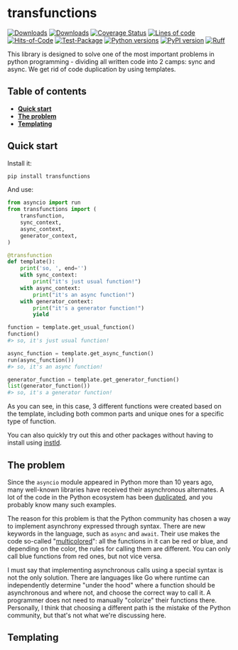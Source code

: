 # transfunctions

[![Downloads](https://static.pepy.tech/badge/transfunctions/month)](https://pepy.tech/project/transfunctions)
[![Downloads](https://static.pepy.tech/badge/transfunctions)](https://pepy.tech/project/transfunctions)
[![Coverage Status](https://coveralls.io/repos/github/pomponchik/transfunctions/badge.svg?branch=main)](https://coveralls.io/github/pomponchik/transfunctions?branch=main)
[![Lines of code](https://sloc.xyz/github/pomponchik/transfunctions/?category=code)](https://github.com/boyter/scc/)
[![Hits-of-Code](https://hitsofcode.com/github/pomponchik/transfunctions?branch=main)](https://hitsofcode.com/github/pomponchik/transfunctions/view?branch=main)
[![Test-Package](https://github.com/pomponchik/transfunctions/actions/workflows/tests_and_coverage.yml/badge.svg)](https://github.com/pomponchik/transfunctions/actions/workflows/tests_and_coverage.yml)
[![Python versions](https://img.shields.io/pypi/pyversions/transfunctions.svg)](https://pypi.python.org/pypi/transfunctions)
[![PyPI version](https://badge.fury.io/py/transfunctions.svg)](https://badge.fury.io/py/transfunctions)
[![Ruff](https://img.shields.io/endpoint?url=https://raw.githubusercontent.com/astral-sh/ruff/main/assets/badge/v2.json)](https://github.com/astral-sh/ruff)

This library is designed to solve one of the most important problems in python programming - dividing all written code into 2 camps: sync and async. We get rid of code duplication by using templates.


## Table of contents

- [**Quick start**](#quick-start)
- [**The problem**](#the-problem)
- [**Templating**](#templating)


## Quick start

Install it:

```bash
pip install transfunctions
```

And use:

```python
from asyncio import run
from transfunctions import (
    transfunction,
    sync_context,
    async_context,
    generator_context,
)

@transfunction
def template():
    print('so, ', end='')
    with sync_context:
        print("it's just usual function!")
    with async_context:
        print("it's an async function!")
    with generator_context:
        print("it's a generator function!")
        yield

function = template.get_usual_function()
function()
#> so, it's just usual function!

async_function = template.get_async_function()
run(async_function())
#> so, it's an async function!

generator_function = template.get_generator_function()
list(generator_function())
#> so, it's a generator function!
```

As you can see, in this case, 3 different functions were created based on the template, including both common parts and unique ones for a specific type of function.

You can also quickly try out this and other packages without having to install using [instld](https://github.com/pomponchik/instld).


## The problem

Since the `asyncio` module appeared in Python more than 10 years ago, many well-known libraries have received their asynchronous alternates. A lot of the code in the Python ecosystem has been [duplicated](https://en.wikipedia.org/wiki/Don%27t_repeat_yourself), and you probably know many such examples.

The reason for this problem is that the Python community has chosen a way to implement asynchrony expressed through syntax. There are new keywords in the language, such as `async` and `await`. Their use makes the code so-called "[multicolored](https://journal.stuffwithstuff.com/2015/02/01/what-color-is-your-function/)": all the functions in it can be red or blue, and depending on the color, the rules for calling them are different. You can only call blue functions from red ones, but not vice versa.

I must say that implementing asynchronous calls using a special syntax is not the only solution. There are languages like Go where runtime can independently determine "under the hood" where a function should be asynchronous and where not, and choose the correct way to call it. A programmer does not need to manually "colorize" their functions there. Personally, I think that choosing a different path is the mistake of the Python community, but that's not what we're discussing here.


## Templating
